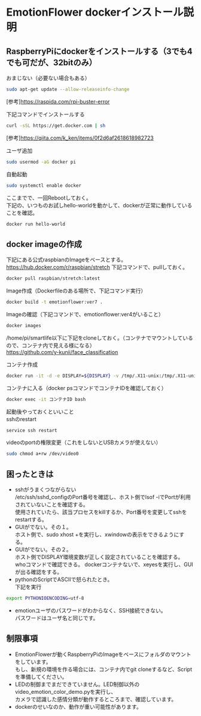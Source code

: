 # EmotionFlower dockerインストール説明

## RaspberryPiにdockerをインストールする（3でも4でも可だが、32bitのみ）

おまじない（必要ない場合もある）
```bash
sudo apt-get update --allow-releaseinfo-change
```
[参考]<https://raspida.com/rpi-buster-error> 

下記コマンドでインストールする  
```bash
curl -sSL https://get.docker.com | sh  
```
[参考]<https://qiita.com/k_ken/items/0f2d6af2618618982723>  

ユーザ追加
```bash
sudo usermod -aG docker pi 
```
自動起動
```bash
sudo systemctl enable docker
```

ここまでで、一回Rebootしておく。  
下記の、いつものお試しhello-worldを動かして、dockerが正常に動作していることを確認。
```bash
docker run hello-world
```

## docker imageの作成
下記にある公式raspbianのImageをベースとする。  
<https://hub.docker.com/r/raspbian/stretch>
下記コマンドで、pullしておく。
```bash
docker pull raspbian/stretch:latest
```
Image作成（Dockerfileのある場所で、下記コマンド実行）
```bash
docker build -t emotionflower:ver7 .
```
Imageの確認（下記コマンドで、emotionflower:ver4がいること）
```bash
docker images
```

/home/pi/smartlife以下に下記をcloneしておく。（コンテナでマウントしているので、コンテナ内で見える様になる）  
https://github.com/y-kunii/face_classification

コンテナ作成
```bash
docker run -it -d -e DISPLAY=${DISPLAY} -v /tmp/.X11-unix:/tmp/.X11-unix -v $HOME/.Xauthority:/root/.Xauthority -v/home/pi/smartlife:/home/emotion --device=/dev/video0:/dev/video0 --device=/dev/mem:/dev/mem --net=host  emotionflower:ver7 bash
```
コンテナに入る（docker psコマンドでコンテナIDを確認しておく）
```bash
docker exec -it コンテナID bash
```
起動後やっておくといいこと  
sshのrestart
```bash
service ssh restart
```
videoのportの権限変更（これをしないとUSBカメラが使えない）
```bash
sudo chmod a+rw /dev/video0
```

## 困ったときは
* sshがうまくつながらない  
/etc/ssh/sshd_configのPort番号を確認し、ホスト側でlsof -iでPortが利用されていないことを確認する。  
使用されていたら、該当プロセスをkillするか、Port番号を変更してsshをrestartする。
* GUIがでない。その１。  
ホスト側で、sudo xhost +を実行し、xwindowの表示をできるようにする。  
* GUIがでない。その２。  
ホスト側でDISPLAY環境変数が正しく設定されていることを確認する。  
whoコマンドで確認できる。
dockerコンテナないで、xeyesを実行し、GUIが出る確認をする。
* pythonのScriptでASCIIで怒られたとき。  
下記を実行  
```bash
export PYTHONIOENCODING=utf-8
```
* emotionユーザのパスワードがわからなく、SSH接続できない。  
パスワードはユーザ名と同じです。

## 制限事項
* EmotionFlowerが動くRaspberryPiのImageをベースにフォルダのマウントをしています。  
  もし、新規の環境を作る場合には、コンテナ内でgit cloneするなど、Scriptを準備してください。
* LEDの制御までまだできていません。LED制御以外のvideo_emotion_color_demo.pyを実行し、  
カメラで認識した感情分類が動作するところまで、確認しています。  
* dockerのせいなのか、動作が重い可能性があります。  

